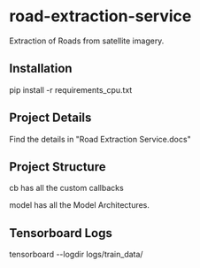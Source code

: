 # road-extraction-service
Extraction of Roads from satellite imagery.

## Installation
pip install -r requirements_cpu.txt

## Project Details
Find the details in "Road Extraction Service.docs"

## Project Structure
cb has all the custom callbacks

model has all the Model Architectures. 


## Tensorboard Logs
tensorboard --logdir logs/train_data/
